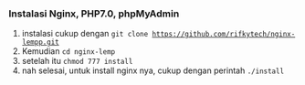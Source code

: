 ### Instalasi Nginx, PHP7.0, phpMyAdmin
1. instalasi cukup dengan <code>git clone https://github.com/rifkytech/nginx-lempp.git</code>
2. Kemudian <code>cd nginx-lemp</code>
3. setelah itu <code>chmod 777 install</code>
4. nah selesai, untuk install nginx nya, cukup dengan perintah <code>./install</code>
